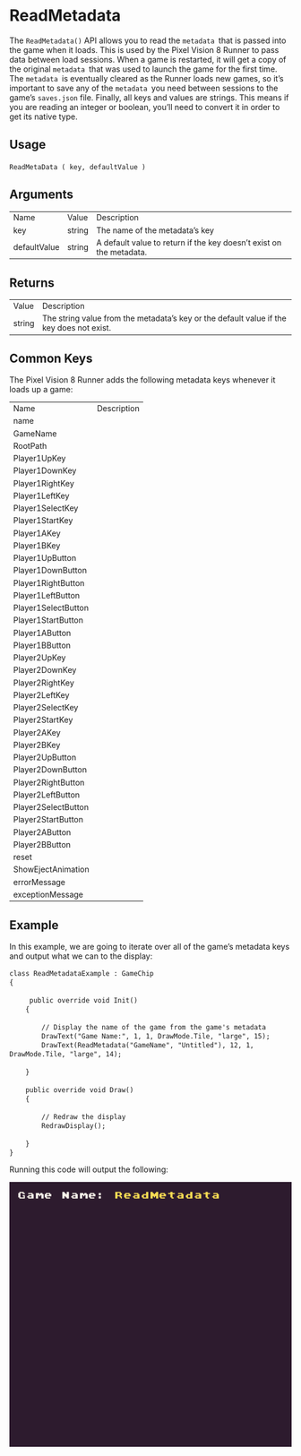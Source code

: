 # ReadMetadata

The `ReadMetadata()` API allows you to read the `metadata `that is passed into the game when it loads. This is used by the Pixel Vision 8 Runner to pass data between load sessions. When a game is restarted, it will get a copy of the original `metadata `that was used to launch the game for the first time. The `metadata `is eventually cleared as the Runner loads new games, so it’s important to save any of the `metadata `you need between sessions to the game’s `saves.json` file. Finally, all keys and values are strings. This means if you are reading an integer or boolean, you’ll need to convert it in order to get its native type.

## Usage

`ReadMetaData ( key, defaultValue )`

## Arguments

<table>
  <tr>
    <td>Name</td>
    <td>Value</td>
    <td>Description</td>
  </tr>
  <tr>
    <td>key</td>
    <td>string</td>
    <td>The name of the metadata’s key</td>
  </tr>
  <tr>
    <td>defaultValue</td>
    <td>string</td>
    <td>A default value to return if the key doesn’t exist on the metadata.</td>
  </tr>
</table>


## Returns

<table>
  <tr>
    <td>Value</td>
    <td>Description</td>
  </tr>
  <tr>
    <td>string</td>
    <td>The string value from the metadata’s key or the default value if the key does not exist.</td>
  </tr>
</table>


## Common Keys

The Pixel Vision 8 Runner adds the following metadata keys whenever it loads up a game:

<table>
  <tr>
    <td>Name</td>
    <td>Description</td>
  </tr>
  <tr>
    <td>name</td>
    <td></td>
  </tr>
  <tr>
    <td>GameName</td>
    <td></td>
  </tr>
  <tr>
    <td>RootPath</td>
    <td></td>
  </tr>
  <tr>
    <td>Player1UpKey</td>
    <td></td>
  </tr>
  <tr>
    <td>Player1DownKey</td>
    <td></td>
  </tr>
  <tr>
    <td>Player1RightKey</td>
    <td></td>
  </tr>
  <tr>
    <td>Player1LeftKey</td>
    <td></td>
  </tr>
  <tr>
    <td>Player1SelectKey</td>
    <td></td>
  </tr>
  <tr>
    <td>Player1StartKey</td>
    <td></td>
  </tr>
  <tr>
    <td>Player1AKey</td>
    <td></td>
  </tr>
  <tr>
    <td>Player1BKey</td>
    <td></td>
  </tr>
  <tr>
    <td>Player1UpButton</td>
    <td></td>
  </tr>
  <tr>
    <td>Player1DownButton</td>
    <td></td>
  </tr>
  <tr>
    <td>Player1RightButton</td>
    <td></td>
  </tr>
  <tr>
    <td>Player1LeftButton</td>
    <td></td>
  </tr>
  <tr>
    <td>Player1SelectButton</td>
    <td></td>
  </tr>
  <tr>
    <td>Player1StartButton</td>
    <td></td>
  </tr>
  <tr>
    <td>Player1AButton</td>
    <td></td>
  </tr>
  <tr>
    <td>Player1BButton</td>
    <td></td>
  </tr>
  <tr>
    <td>Player2UpKey</td>
    <td></td>
  </tr>
  <tr>
    <td>Player2DownKey</td>
    <td></td>
  </tr>
  <tr>
    <td>Player2RightKey</td>
    <td></td>
  </tr>
  <tr>
    <td>Player2LeftKey</td>
    <td></td>
  </tr>
  <tr>
    <td>Player2SelectKey</td>
    <td></td>
  </tr>
  <tr>
    <td>Player2StartKey</td>
    <td></td>
  </tr>
  <tr>
    <td>Player2AKey</td>
    <td></td>
  </tr>
  <tr>
    <td>Player2BKey</td>
    <td></td>
  </tr>
  <tr>
    <td>Player2UpButton</td>
    <td></td>
  </tr>
  <tr>
    <td>Player2DownButton</td>
    <td></td>
  </tr>
  <tr>
    <td>Player2RightButton</td>
    <td></td>
  </tr>
  <tr>
    <td>Player2LeftButton</td>
    <td></td>
  </tr>
  <tr>
    <td>Player2SelectButton</td>
    <td></td>
  </tr>
  <tr>
    <td>Player2StartButton</td>
    <td></td>
  </tr>
  <tr>
    <td>Player2AButton</td>
    <td></td>
  </tr>
  <tr>
    <td>Player2BButton</td>
    <td></td>
  </tr>
  <tr>
    <td>reset</td>
    <td></td>
  </tr>
  <tr>
    <td>ShowEjectAnimation</td>
    <td></td>
  </tr>
  <tr>
    <td>errorMessage</td>
    <td></td>
  </tr>
  <tr>
    <td>exceptionMessage</td>
    <td></td>
  </tr>
</table>


## Example

In this example, we are going to iterate over all of the game’s metadata keys and output what we can to the display:

    class ReadMetadataExample : GameChip
    {
         
         public override void Init()
        { 

            // Display the name of the game from the game's metadata
            DrawText("Game Name:", 1, 1, DrawMode.Tile, "large", 15);
            DrawText(ReadMetadata("GameName", "Untitled"), 12, 1, DrawMode.Tile, "large", 14);

        }

        public override void Draw()
        { 

            // Redraw the display
            RedrawDisplay();

        }
    }

Running this code will output the following:

<p style="text-align:center"><img src="images/ReadMetadataOutput_image_0.png" /></p>


